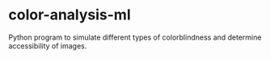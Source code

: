 # color-analysis-ml
Python program to simulate different types of colorblindness and determine accessibility of images.
